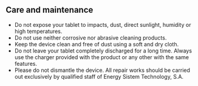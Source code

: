 ## Care and maintenance

* Do not expose your tablet to impacts, dust, direct sunlight, humidity or high temperatures.
* Do not use neither corrosive nor abrasive cleaning products.
* Keep the device clean and free of dust using a soft and dry cloth.
* Do not leave your tablet completely discharged for a long time. Always use the charger provided with the product or any other with the same features.
* Please do not dismantle the device. All repair works should be carried out exclusively by qualified staff of Energy Sistem Technology, S.A.
